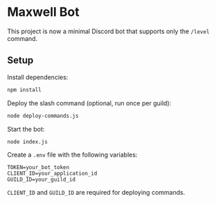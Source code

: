# Maxwell Bot

This project is now a minimal Discord bot that supports only the `/level` command.

## Setup

Install dependencies:

```bash
npm install
```

Deploy the slash command (optional, run once per guild):

```bash
node deploy-commands.js
```

Start the bot:

```bash
node index.js
```

Create a `.env` file with the following variables:

```
TOKEN=your_bot_token
CLIENT_ID=your_application_id
GUILD_ID=your_guild_id
```

`CLIENT_ID` and `GUILD_ID` are required for deploying commands.
